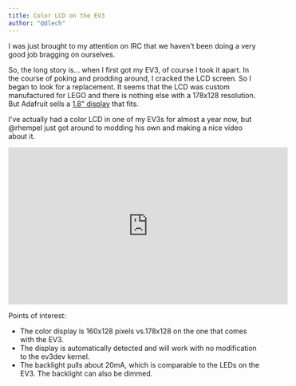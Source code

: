 ```yaml
---
title: Color LCD on the EV3
author: "@dlech"
---
```


I was just brought to my attention on IRC that we haven't been doing a very good job bragging on ourselves.

So, the long story is... when I first got my EV3, of course I took it apart. In the course of poking and prodding around,
I cracked the LCD screen. So I began to look for a replacement. It seems that the LCD was custom manufactured for LEGO
and there is nothing else with a 178x128 resolution. But Adafruit sells a [1.8" display](https://www.adafruit.com/products/358) that fits.

I've actually had a color LCD in one of my EV3s for almost a year now, but @rhempel just got around to modding his own
and making a nice video about it.

<iframe width="560" height="315" src="https://www.youtube.com/embed/gPNJC5Uz9HY" frameborder="0" allowfullscreen></iframe>

Points of interest:

* The color display is 160x128 pixels vs.178x128 on the one that comes with the EV3.
* The display is automatically detected and will work with no modification to the ev3dev kernel.
* The backlight pulls about 20mA, which is comparable to the LEDs on the EV3. The backlight can also be dimmed.
